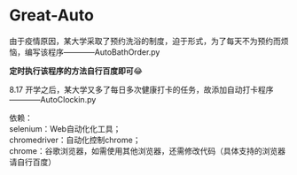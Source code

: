 # Great-Auto  
由于疫情原因，某大学采取了预约洗浴的制度，迫于形式，为了每天不为预约而烦恼，编写该程序————AutoBathOrder.py  
  
**定时执行该程序的方法自行百度即可**😂  
  
8.17
开学之后，某大学又多了每日多次健康打卡的任务，故添加自动打卡程序————AutoClockin.py  

依赖：  
selenium：Web自动化化工具；  
chromedriver：自动化控制chrome；  
chrome：谷歌浏览器，如需使用其他浏览器，还需修改代码（具体支持的浏览器请自行百度）
